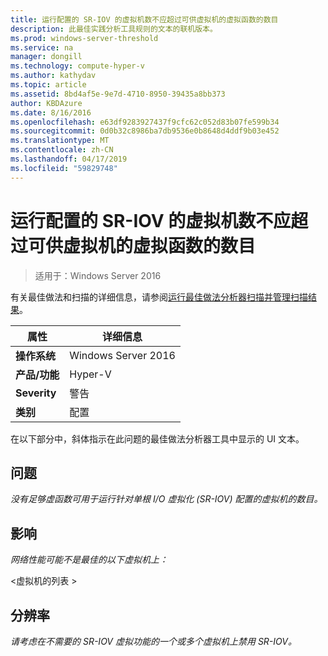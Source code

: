 ```yaml
---
title: 运行配置的 SR-IOV 的虚拟机数不应超过可供虚拟机的虚拟函数的数目
description: 此最佳实践分析工具规则的文本的联机版本。
ms.prod: windows-server-threshold
ms.service: na
manager: dongill
ms.technology: compute-hyper-v
ms.author: kathydav
ms.topic: article
ms.assetid: 8bd4af5e-9e7d-4710-8950-39435a8bb373
author: KBDAzure
ms.date: 8/16/2016
ms.openlocfilehash: e63df9283927437f9cfc62c052d83b07fe599b34
ms.sourcegitcommit: 0d0b32c8986ba7db9536e0b8648d4ddf9b03e452
ms.translationtype: MT
ms.contentlocale: zh-CN
ms.lasthandoff: 04/17/2019
ms.locfileid: "59829748"
---
```

# <a name="the-number-of-running-virtual-machines-configured-for-sr-iov-should-not-exceed-the-number-of-virtual-functions-available-to-the-virtual-machines"></a>运行配置的 SR-IOV 的虚拟机数不应超过可供虚拟机的虚拟函数的数目

>适用于：Windows Server 2016

有关最佳做法和扫描的详细信息，请参阅[运行最佳做法分析器扫描并管理扫描结果](https://go.microsoft.com/fwlink/p/?LinkID=223177)。  
  
|属性|详细信息|  
|-|-|  
|**操作系统**|Windows Server 2016|  
|**产品/功能**|Hyper-V|  
|**Severity**|警告|  
|**类别**|配置|  
  
在以下部分中，斜体指示在此问题的最佳做法分析器工具中显示的 UI 文本。  
  
## <a name="issue"></a>问题  
*没有足够虚函数可用于运行针对单根 I/O 虚拟化 (SR-IOV) 配置的虚拟机的数目。*  
  
## <a name="impact"></a>影响  
*网络性能可能不是最佳的以下虚拟机上：*  
   
\<虚拟机的列表 >  
  
## <a name="resolution"></a>分辨率  
*请考虑在不需要的 SR-IOV 虚拟功能的一个或多个虚拟机上禁用 SR-IOV。*  
  


